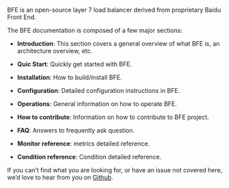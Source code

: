 BFE is an open-source layer 7 load balancer derived from proprietary Baidu Front End.

The BFE documentation is composed of a few major sections:

* **Introduction**: This section covers a general overview of what BFE is, an architecture overview, etc.

* **Quic Start**: Quickly get started with BFE.

* **Installation**: How to build/install BFE.

* **Configuration**: Detailed configuration instructions in BFE.

* **Operations**: General information on how to operate BFE.

* **How to contribute**: Information on how to contribute to BFE project.

* **FAQ**: Answers to frequently ask question. 

* **Monitor reference**: metrics detailed reference.

* **Condition reference**: Condition detailed reference.

If you can’t find what you are looking for, or have an issue not covered here, we’d love to hear from you on [Github](https://github.com/baidu/bfe/issues).

